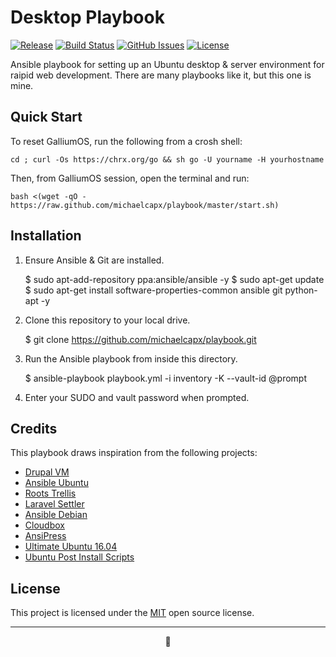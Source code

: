 Desktop Playbook
================
[![Release](https://img.shields.io/github/release/michaelcapx/playbook.svg?style=flat-square)](https://github.com/michaelcapx/playbook/releases)
[![Build Status](https://img.shields.io/travis/michaelcapx/playbook.svg?style=flat-square)](https://travis-ci.org/michaelcapx/playbook)
[![GitHub Issues](https://img.shields.io/github/issues/michaelcapx/playbook.svg?style=flat-square)](https://github.com/michaelcapx/playbook/issues)
[![License](https://img.shields.io/badge/license-MIT-blue.svg?style=flat-square)](https://opensource.org/licenses/MIT)

Ansible playbook for setting up an Ubuntu desktop & server environment for raipid web development. There are many playbooks like it, but this one is mine.

## Quick Start

To reset GalliumOS, run the following from a crosh shell:

    cd ; curl -Os https://chrx.org/go && sh go -U yourname -H yourhostname

Then, from GalliumOS session, open the terminal and run:

    bash <(wget -qO - https://raw.github.com/michaelcapx/playbook/master/start.sh)

## Installation

1. Ensure Ansible & Git are installed.

    $ sudo apt-add-repository ppa:ansible/ansible -y
    $ sudo apt-get update
    $ sudo apt-get install software-properties-common ansible git python-apt -y

2. Clone this repository to your local drive.

    $ git clone https://github.com/michaelcapx/playbook.git

3. Run the Ansible playbook from inside this directory.

    $ ansible-playbook playbook.yml -i inventory -K --vault-id @prompt

4. Enter your SUDO and vault password when prompted. 

## Credits

This playbook draws inspiration from the following projects:

- [Drupal VM](https://github.com/geerlingguy/drupal-vm)
- [Ansible Ubuntu](https://github.com/Benoth/ansible-ubuntu)
- [Roots Trellis](https://github.com/roots/trellis)
- [Laravel Settler](https://github.com/laravel/settler)
- [Ansible Debian](https://github.com/cytopia/ansible-debian)
- [Cloudbox](https://github.com/Cloudbox/Cloudbox)
- [AnsiPress](https://github.com/AnsiPress/AnsiPress)
- [Ultimate Ubuntu 16.04](https://github.com/erikdubois/Ultimate-Ubuntu-16.04)
- [Ubuntu Post Install Scripts](https://github.com/snwh/ubuntu-post-install)

## License

This project is licensed under the [MIT](https://choosealicense.com/licenses/mit/) open source license.

---
<p align="center">🤖</p>
